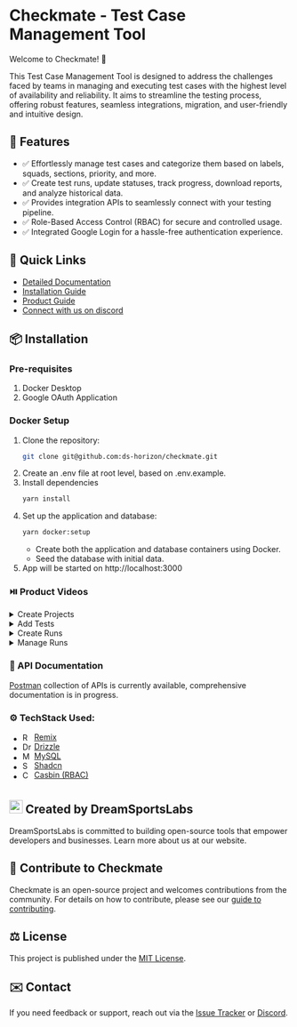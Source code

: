# Checkmate - Test Case Management Tool

Welcome to Checkmate! 🎉

This Test Case Management Tool is designed to address the challenges faced by teams in managing and executing test cases with the highest level of availability and reliability. It aims to streamline the testing process, offering robust features, seamless integrations, migration, and user-friendly and intuitive design.

## 📌 Features

- ✅ Effortlessly manage test cases and categorize them based on labels, squads, sections, priority, and more.
- ✅ Create test runs, update statuses, track progress, download reports, and analyze historical data.
- ✅ Provides integration APIs to seamlessly connect with your testing pipeline.
- ✅ Role-Based Access Control (RBAC) for secure and controlled usage.
- ✅ Integrated Google Login for a hassle-free authentication experience.

## 🔗 Quick Links

- [Detailed Documentation](https://checkmate.dreamsportslabs.com/)
- [Installation Guide](https://checkmate.dreamsportslabs.com/project/setup/)
- [Product Guide](https://checkmate.dreamsportslabs.com/guides/projects/)
- [Connect with us on discord](https://discord.gg/wBQXeYAKNc)

## 📦 Installation

### Pre-requisites

1. Docker Desktop
2. Google OAuth Application

### Docker Setup

1. Clone the repository:
   ```sh
   git clone git@github.com:ds-horizon/checkmate.git
   ```
2. Create an .env file at root level, based on .env.example.
3. Install dependencies
   ```sh
   yarn install
   ```
4. Set up the application and database:
   ```sh
   yarn docker:setup
   ```
   - Create both the application and database containers using Docker.
   - Seed the database with initial data.
5. App will be started on http://localhost:3000

### ⏯️ Product Videos

   <details>
   <summary>Create Projects</summary>

![Project Management](docs/src/assets/create-project.gif)

   </details>
<details>
    <summary>Add Tests</summary>
  
![Add Tests](docs/src/assets/add-test.gif)
</details>
<details>
    <summary>Create Runs</summary>

![Create Runs](docs/src/assets/add-run.gif)

</details>
<details>
    <summary>Manage Runs</summary>

![Manage Runs](docs/src/assets/test-status.gif)

</details>

### 📖 API Documentation

[Postman](https://documenter.getpostman.com/view/23217307/2sAYXFgwRt) collection of APIs is currently available, comprehensive documentation is in progress.

### ⚙️ TechStack Used:

- <span style="display: flex; align-items: center;">
  <img src="app/assets/remix.png" alt="Remix" style="width:16px; height:auto; margin-right:5px;"> 
  <a href="https://remix.run/" target="_blank">Remix</a>
  </span>

- <span style="display: flex; align-items: center;">
  <img src="app/assets/drizzle.png" alt="Drizzle" style="width:16px; height:auto; margin-right:5px;"> 
  <a href="https://orm.drizzle.team/" target="_blank">Drizzle</a>
  </span>

- <span style="display: flex; align-items: center;">
  <img src="app/assets/mysql.png" alt="MySQL" style="width:16px; height:auto; margin-right:5px;"> 
  <a href="https://www.mysql.com/" target="_blank">MySQL</a>
  </span>

- <span style="display: flex; align-items: center;">
  <img src="app/assets/shadcn.png" alt="Shadcn" style="width:16px; height:auto; margin-right:5px;"> 
  <a href="https://ui.shadcn.com/" target="_blank">Shadcn</a>
  </span>

- <span style="display: flex; align-items: center;">
  <img src="app/assets/casbin.png" alt="Casbin(RBAC)" style="width:16px; height:auto; margin-right:5px;"> 
  <a href="https://casbin.org/" target="_blank">Casbin (RBAC)</a>
  </span>

## <img src="app/assets/d11-logo.png" style="width:24px; height:auto; padding-top:8px;" /> Created by DreamSportsLabs

DreamSportsLabs is committed to building open-source tools that empower developers and businesses. Learn more about us at our website.

## 🚀 Contribute to Checkmate

Checkmate is an open-source project and welcomes contributions from the community. For details on how to contribute, please see our [guide to contributing](/CONTRIBUTING.md).

## ⚖️ License

This project is published under the [MIT License](/LICENSE).

## ✉️ Contact

If you need feedback or support, reach out via the [Issue Tracker](https://github.com/ds-horizon/checkmate/issues) or [Discord](https://discord.gg/wBQXeYAKNc).
